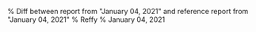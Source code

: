 % Diff between report from "January 04, 2021" and reference report from "January 04, 2021"
% Reffy
% January 04, 2021

